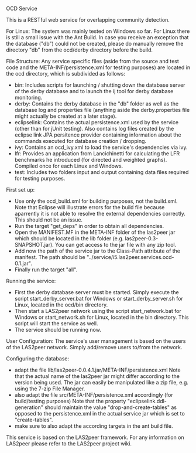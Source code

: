 OCD Service

This is a RESTful web service for overlapping community detection.

For Linux:
The system was mainly tested on Windows so far. For Linux there is still a small issue with the Ant Build. In case you receive an exception that the database ("db") could not be created, please do manually remove the directory "db" from the ocd/derby directory before the build.

File Structure:
Any service specific files (aside from the source and test code and the META-INF/persistence.xml for testing purposes) are located in the ocd directory, which is subdivided as follows:
- bin:
	Includes scripts for launching / shutting down the database server of the derby database and to launch the ij tool for derby database monitoring.
- derby:
	Contains the derby database in the "db" folder as well as the database log and properties file (anything aside the derby.properties file might actually be created at a later stage).
- eclipselink:
	Contains the actual persistence.xml used by the service (other than for jUnit testing). Also contains log files created by the eclipse link JPA persitence provider containing information about the commands executed for database creation / dropping.
- ivy:
	Contains an ocd_ivy.xml to load the service's dependencies via ivy.
- lfr:
	Provides an application from Lancichinetti for calculating the LFR benchmarks he introduced (for directed and weighted graphs). Compiled once for each Linux and Windows.
- test:
	Includes two folders input and output containing data files required for testing purposes.

First set up:
- Use only the ocd_build.xml for building purposes, not the build.xml. Note that Eclipse will illustrate errors for the build file because aparrently it is not able to resolve the external dependencies correctly. This should not be an issue.
- Run the target "get_deps" in order to obtain all dependencies.
- Open the MANIFEST.MF in the META-INF folder of the las2peer jar which should be located in the lib folder (e.g. las2peer-0.3-SNAPSHOT.jar). You can get access to the jar file with any zip tool.
- Add now the path of the service jar to the Class-Path attribute of the manifest. The path should be "../service/i5.las2peer.services.ocd-0.1.jar".
- Finally run the target "all".
	
Running the service:
- First the derby database server must be started. Simply execute the script start_derby_server.bat for Windows or start_derby_server.sh for Linux, located in the ocd/bin directory.
- Then start a LAS2peer network using the script start_network.bat for Windows or start_network.sh for Linux, located in the bin directory. This script will start the service as well.
- The service should be running now.

User Configuration:
The service's user management is based on the users of the LAS2peer network. Simply add/remove users to/from the network.

Configuring the database:
- adapt the file lib/las2peer-0.0.4.1.jar/META-INF/persistence.xml
	Note that the actual name of the las2peer jar might differ according to the version being used.
	The jar can easily be manipulated like a zip file, e.g. using the 7-zip File Manager.
- also adapt the file src/META-INF/persistence.xml accordingly (for build/testing purposes)
	Note that the property "eclipselink.ddl-generation" should maintain the value "drop-and-create-tables" as opposed to the persistence.xml in the actual service jar which is set to "create-tables".
- make sure to also adapt the according targets in the ant build file.
	
This service is based on the LAS2peer framework. For any information on LAS2peer please refer to the LAS2peer project wiki.